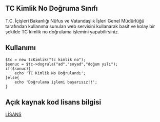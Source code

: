 ## TC Kimlik No Doğruma Sınıfı
T.C. İçişleri Bakanlığı Nüfus ve Vatandaşlık İşleri Genel Müdürlüğü tarafından kullanıma sunulan web servisini kullanarak basit ve kolay bir şekilde TC kimlik no doğrulama işlemini yapabilirsiniz.

## Kullanımı 

    $tc = new tcKimlik("tc kimlik no");  
    $sonuc = $tc->dogrula("ad","soyad","doğum yılı");  
    if($sonuc){  
        echo 'TC Kimlik No Doğrulandı';  
    }else{  
        echo 'Doğrulama işlemi başarısız!!';  
    }


## Açık kaynak kod lisans bilgisi
[LİSANS](https://github.com/ahmetbedir/tcKimlikNoDogrulama/edit/master/LICENSE "Open source licensing info")
